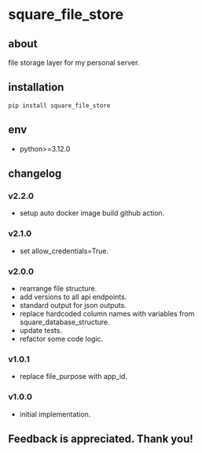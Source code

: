 # square_file_store

## about

file storage layer for my personal server.

## installation

```shell
pip install square_file_store
```

## env

- python>=3.12.0

## changelog

### v2.2.0

- setup auto docker image build github action.

### v2.1.0

- set allow_credentials=True.

### v2.0.0

- rearrange file structure.
- add versions to all api endpoints.
- standard output for json outputs.
- replace hardcoded column names with variables from square_database_structure.
- update tests.
- refactor some code logic.

### v1.0.1

- replace file_purpose with app_id.

### v1.0.0

- initial implementation.

## Feedback is appreciated. Thank you!